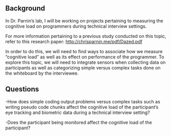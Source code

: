 Background
----------

In Dr. Parnin’s lab, I will be working on projects pertaining to measuring the cognitive load on programmers during technical interview settings. 

For more information pertaining to a previous study conducted on this topic, refer to this research paper:
http://chrisparnin.me/pdf/Dazed.pdf


In order to do this, we will need to find ways to associate how we measure “cognitive load” as well as its effect on performance of the programmer. To explore this topic, we will need to integrate sensors when collecting data on participants as well as categorizing simple versus complex tasks done on the whiteboard by the interviewee. 


Questions
---------

-How does simple coding output problems versus complex tasks such as writing pseudo code chunks affect the cognitive load of the participant’s eye tracking and biometric data during a technical interview setting? 

-Does the participant being monitored affect the cognitive load of the participant?

